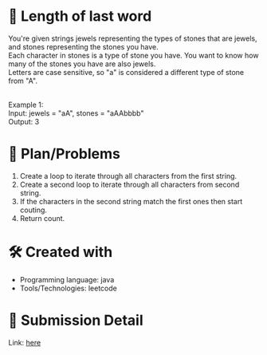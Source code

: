 
# 💼 Length of last word<a name="about-project"></a>
You're given strings jewels representing the types of stones that are jewels, and stones representing the stones you have. <br>
Each character in stones is a type of stone you have. You want to know how many of the stones you have are also jewels.
<br>
Letters are case sensitive, so "a" is considered a different type of stone from "A".
<br><br> 

Example 1:
<br>
Input: jewels = "aA", stones = "aAAbbbb"<br>
Output: 3

# 📜 Plan/Problems
1. Create a loop to iterate through all characters from the first string.
2. Create a second loop to iterate through all characters from second string.
3. If the characters in the second string match the first ones then start couting.
4. Return count.


# 🛠 Created with
- Programming language: java
- Tools/Technologies: leetcode

# 💎 Submission Detail
Link: [here](https://leetcode.com/submissions/detail/1111056547/)
